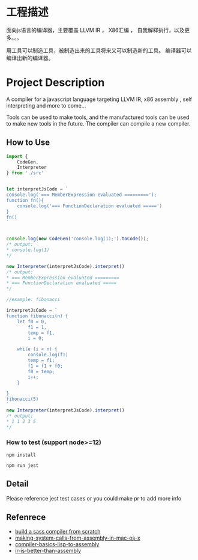 # 工程描述
面向js语言的编译器，主要覆盖 LLVM IR ， X86汇编 ， 自我解释执行，以及更多。。。

用工具可以制造工具，被制造出来的工具将来又可以制造新的工具。
编译器可以编译出新的编译器。

# Project Description
A compiler for a javascript language targeting LLVM IR, x86 assembly , self interpreting and more to come...

Tools can be used to make tools, and the manufactured tools can be used to make new tools in the future.
The compiler can compile a new compiler.

## How to Use

```ts
import { 
    CodeGen,
    Interpreter 
} from './src'


let interpretJsCode = `
console.log('=== MemberExpression evaluated =========');
function fn(){
    console.log('=== FunctionDeclaration evaluated =====')
}
fn()
`


console.log(new CodeGen('console.log(1);').toCode());
/* output: 
* console.log(1)
*/

new Interpreter(interpretJsCode).interpret()
/* output:
* === MemberExpression evaluated =========
* === FunctionDeclaration evaluated =====
*/

//example: fibonacci

interpretJsCode = `
function fibonacci(n) {
    let f0 = 0,
        f1 = 1,
        temp = f1,
        i = 0;

    while (i < n) {
        console.log(f1)
        temp = f1;
        f1 = f1 + f0;
        f0 = temp;
        i++;
    }

}
fibonacci(5)
`
new Interpreter(interpretJsCode).interpret()
/* output:
* 1 1 2 3 5
*/
```

### How to test (support node>=12)
```
npm install
```

```
npm run jest
```

## Detail

Please reference jest test cases or you could make pr to add more info
## Refenrece

* [build a sass compiler from scratch](https://github.com/wizardpisces/tiny-sass-compiler)
* [making-system-calls-from-assembly-in-mac-os-x](https://filippo.io/making-system-calls-from-assembly-in-mac-os-x/)
* [compiler-basics-lisp-to-assembly](https://notes.eatonphil.com/compiler-basics-lisp-to-assembly.html)
* [ir-is-better-than-assembly](https://idea.popcount.org/2013-07-24-ir-is-better-than-assembly/)
